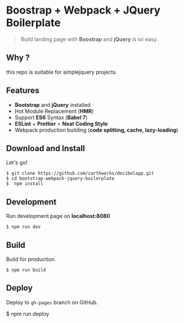 # Boostrap + Webpack + JQuery Boilerplate

> Build landing page with **Boostrap** and **jQuery** is so easy.

## Why ?
 this repo is suitable for simplejquery  projects.


## Features
- **Bootstrap** and **jQuery** installed
- Hot Module Replacement (**HMR**)
- Support **ES6** Syntax (**Babel 7**)
- **ESLint** + **Prettier** = **Neat Coding Style**
- Webpack production building (**code splitting, cache, lazy-loading**)

## Download and Install
Let's go!

```
$ git clone https://github.com/carthworks/decibelapp.git
$ cd bootstrap-webpack-jquery-boilerplate
$  npm install
```

## Development

Run development page on **localhost:8080**

```
$ npm run dev
```

## Build

Build for production.

```
$ npm run build
```

## Deploy

Deploy to `gh-pages` branch on GitHub.



$ npm run deploy
```

